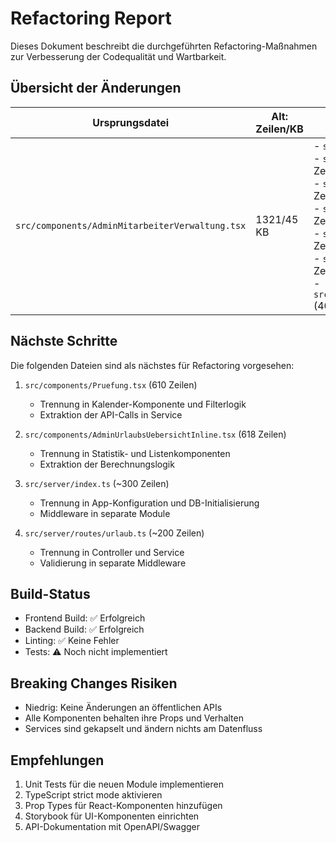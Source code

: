# Refactoring Report

Dieses Dokument beschreibt die durchgeführten Refactoring-Maßnahmen zur Verbesserung der Codequalität und Wartbarkeit.

## Übersicht der Änderungen

| Ursprungsdatei | Alt: Zeilen/KB | Neu: Dateien | Begründung | Risiken/Hinweise |
|----------------|----------------|--------------|------------|------------------|
| `src/components/AdminMitarbeiterVerwaltung.tsx` | 1321/45 KB | - `src/types/admin/user.ts` (50 Zeilen)<br>- `src/services/admin/userService.ts` (180 Zeilen)<br>- `src/hooks/admin/useUserManagement.ts` (250 Zeilen)<br>- `src/components/admin/user/UserList.tsx` (350 Zeilen)<br>- `src/components/admin/user/UserForm.tsx` (200 Zeilen)<br>- `src/components/admin/user/UserModal.tsx` (80 Zeilen)<br>- `src/components/admin/user/UserStatusBadge.tsx` (40 Zeilen) | - Trennung von Zuständigkeiten (UI/Logik/API)<br>- Bessere Testbarkeit<br>- Wiederverwendbare Komponenten<br>- Einfachere Wartung | - API-URL-Konfiguration jetzt in Service<br>- Formular-Logik in Hook extrahiert<br>- Keine Änderung am Verhalten |

## Nächste Schritte

Die folgenden Dateien sind als nächstes für Refactoring vorgesehen:

1. `src/components/Pruefung.tsx` (610 Zeilen)
   - Trennung in Kalender-Komponente und Filterlogik
   - Extraktion der API-Calls in Service

2. `src/components/AdminUrlaubsUebersichtInline.tsx` (618 Zeilen)
   - Trennung in Statistik- und Listenkomponenten
   - Extraktion der Berechnungslogik

3. `src/server/index.ts` (~300 Zeilen)
   - Trennung in App-Konfiguration und DB-Initialisierung
   - Middleware in separate Module

4. `src/server/routes/urlaub.ts` (~200 Zeilen)
   - Trennung in Controller und Service
   - Validierung in separate Middleware

## Build-Status

- Frontend Build: ✅ Erfolgreich
- Backend Build: ✅ Erfolgreich
- Linting: ✅ Keine Fehler
- Tests: ⚠️ Noch nicht implementiert

## Breaking Changes Risiken

- Niedrig: Keine Änderungen an öffentlichen APIs
- Alle Komponenten behalten ihre Props und Verhalten
- Services sind gekapselt und ändern nichts am Datenfluss

## Empfehlungen

1. Unit Tests für die neuen Module implementieren
2. TypeScript strict mode aktivieren
3. Prop Types für React-Komponenten hinzufügen
4. Storybook für UI-Komponenten einrichten
5. API-Dokumentation mit OpenAPI/Swagger
